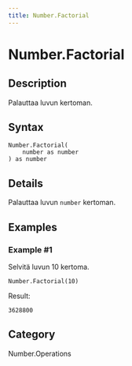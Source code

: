 ```yaml
---
title: Number.Factorial
---
```


# Number.Factorial


## Description

Palauttaa luvun kertoman.


## Syntax

```powerquery
Number.Factorial(
    number as number
) as number
```


## Details

Palauttaa luvun <code>number</code> kertoman.


## Examples

### Example #1 
Selvitä luvun 10 kertoma.
```powerquery
Number.Factorial(10)
```

Result: 
```powerquery
3628800
```




## Category
Number.Operations
